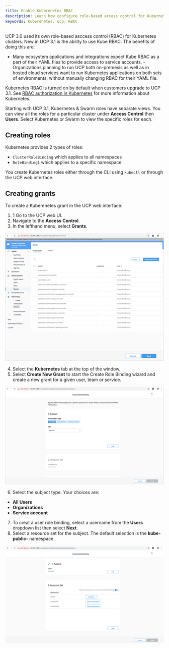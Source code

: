 ```yaml
---
title: Enable Kuberenetes RBAC
description: Learn how configure role-based access control for Kubernetes
keywords: Kuberenetes, ucp, RBAC
---
```


UCP 3.0 used its own role-based asccess control (RBAC) for Kubernetes clusters. New in UCP 3.1 is the ability to use Kube RBAC. The benefits of doing this are:

- Many ecosystem applications and integrations expect Kube RBAC as a part of their YAML files to provide access to service accounts. - Organizations planning to run UCP both on-premesis as well as in hosted cloud services want to run Kubernetes applications on both sets of environments, without manually changing RBAC for their YAML file.

Kubernetes RBAC is turned on by default when customers upgrade to UCP 3.1. See [RBAC authorization in Kubernetes](https://v1-8.docs.kubernetes.io/docs/admin/authorization/rbac/) for more information about Kubernetes.

Starting with UCP 3.1, Kubernetes & Swarm roles have separate views. You can view all the roles for a particular cluster under **Access Control** then **Users**. Select Kubernetes or Swarm to view the specific roles for each.

## Creating roles

Kubernetes provides 2 types of roles:

- `ClusterRoleBinding` which applies to all namespaces
- `RoleBinding1` which applies to a specific namespace

You create Kubernetes roles either through the CLI using `kubectl` or through the UCP web interface.

## Creating grants

To create a Kuberenetes grant in the UCP web interface:

1. 1 Go to the UCP web UI.
2. Navigate to the **Access Control**.
3. In the lefthand menu, select  **Grants**.

![Kubernetes Grants in UCP](../images/kube-rbac-grants.png)

4. Select the **Kubernetes** tab at the top of the window.
5. Select **Create New Grant** to start the Create Role Binding wizard and create a new grant for a given user, team or service.

![Kubernetes Create Role Binding in UCP](../images/kube-grant-wizard.png)

6. Select the subject type. Your choices are:
-  **All Users**
-  **Organizations**
-  **Service account**
7. To creat a user role binding, select a username from the **Users** dropdown list then select **Next**.
8. Select a resource set for the subject. The default selection is the **kube-public-** namespace.

![Kubernetes Create User Role Binding in UCP](../images/kube-grant-rolebinding.png)
